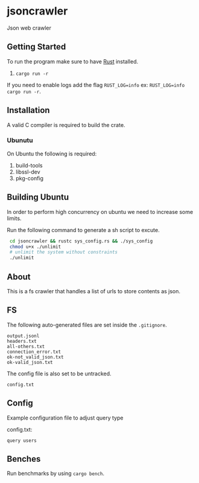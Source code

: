 # jsoncrawler

Json web crawler

## Getting Started

To run the program make sure to have [Rust](https://doc.rust-lang.org/book/ch01-01-installation.html) installed.

1. `cargo run -r`

If you need to enable logs add the flag `RUST_LOG=info` ex: `RUST_LOG=info cargo run -r`.

## Installation

A valid C compiler is required to build the crate.

### Ubunutu

On Ubuntu the following is required:

1. build-tools
1. libssl-dev
1. pkg-config

## Building Ubuntu

In order to perform high concurrency on ubuntu we need to increase some limits.

Run the following command to generate a sh script to excute.

```sh
 cd jsoncrawler && rustc sys_config.rs && ./sys_config
 chmod u+x ./unlimit
 # unlimit the system without constraints
 ./unlimit
```

## About

This is a fs crawler that handles a list of urls to store contents as json.

## FS

The following auto-generated files are set inside the `.gitignore`.

```
output.jsonl
headers.txt
all-others.txt
connection_error.txt
ok-not_valid_json.txt
ok-valid_json.txt
```

The config file is also set to be untracked.

```
config.txt
```

## Config

Example configuration file to adjust query type

config.txt:

```
query users
```

## Benches

Run benchmarks by using `cargo bench`.
